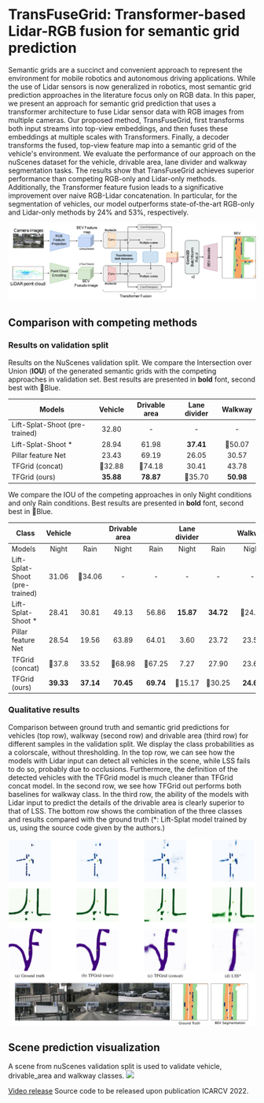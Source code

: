 # TransFuseGrid: Transformer-based Lidar-RGB fusion for semantic grid prediction

Semantic grids are a succinct and convenient approach to represent the environment for mobile robotics and autonomous driving applications. While the use of Lidar sensors is now generalized in robotics, most semantic grid prediction approaches in the literature focus only on RGB data. In this paper, we present an approach for semantic grid prediction that uses a transformer architecture to fuse Lidar sensor data with RGB images from multiple cameras. Our proposed method, TransFuseGrid, first transforms both input streams into top-view embeddings, and then fuses these embeddings at multiple scales with Transformers. Finally, a decoder transforms the fused, top-view feature map into a semantic grid of the vehicle's environment. We evaluate the performance of our approach on the nuScenes dataset for the vehicle, drivable area, lane divider and walkway segmentation tasks. The results show that TransFuseGrid achieves superior performance than competing RGB-only and Lidar-only methods. Additionally, the Transformer feature fusion leads to a significative improvement over naive RGB-Lidar concatenation. In particular, for the segmentation of vehicles, our model outperforms state-of-the-art RGB-only and Lidar-only methods by 24% and 53%, respectively.

![Architecture](imgs/transfusegrid_arch.jpg)

## Comparison with competing methods
### Results on validation split

Results on the NuScenes validation split. We compare the Intersection over Union (**IOU**) of the generated semantic grids with the competing approaches in validation set. Best results are presented in **bold** font, second best with 🔹Blue.

| Models                         |  Vehicle  | Drivable area | Lane divider |  Walkway  |
|--------------------------------|:---------:|:-------------:|:------------:|:---------:|
| Lift-Splat-Shoot (pre-trained) |   32.80   |       -       |       -      |     -     |
| Lift-Splat-Shoot *             |   28.94   |     61.98     |   **37.41**  |   🔹50.07   |
| Pillar feature Net             |   23.43   |     69.19     |     26.05    |   30.57   |
| TFGrid (concat)                | 🔹32.88   |     🔹74.18     |     30.41    |   43.78   |
| TFGrid (ours)                  | **35.88** |   **78.87**   |    🔹35.70    | **50.98** |

We compare the IOU of the competing approaches in only Night conditions and only Rain conditions. Best results are presented in **bold** font, second best in 🔹Blue.

| Class                          |  Vehicle  |           | Drivable area |           | Lane divider |           |  Walkway  |           |
|--------------------------------|:---------:|:---------:|:-------------:|:---------:|:------------:|:---------:|:---------:|:---------:|
| Models                         |   Night   |    Rain   |     Night     |    Rain   |     Night    |    Rain   |   Night   |    Rain   |
| Lift-Splat-Shoot (pre-trained) |   31.06   |   🔹34.06   |       -       |     -     |       -      |     -     |     -     |     -     |
| Lift-Splat-Shoot *             |   28.41   |   30.81   |     49.13     |   56.86   |   **15.87**  | **34.72** |   🔹24.56   | **46.59** |
| Pillar feature Net             |   28.54   |   19.56   |     63.89     |   64.01   |     3.60     |   23.72   |   23.52   |   27.22   |
| TFGrid (concat)                |   🔹37.8   |   33.52   |     🔹68.98     |   🔹67.25   |     7.27     |   27.90   |   23.60   |   40.98   |
| TFGrid (ours)                  | **39.33** | **37.14** |   **70.45**   | **69.74** |     🔹15.17    |   🔹30.25   | **24.65** |   🔹44.26   |


### Qualitative results
Comparison between ground truth and semantic grid predictions for vehicles (top row), walkway (second row) and drivable area (third row) for different samples in the validation split. We display the class probabilities as a colorscale, without thresholding. In the top row, we can see how the models with Lidar input can detect all vehicles in the scene, while LSS fails to do so, probably due to occlusions. Furthermore, the definition of the detected vehicles with the TFGrid model is much cleaner than TFGrid concat model. In the second row, we see how TFGrid out performs both baselines for walkway class. In the third row, the ability of the models with Lidar input to predict the details of the drivable area is clearly superior to that of LSS. The bottom row shows the combination of the three classes and results compared with the ground truth (*: Lift-Splat model trained by us, using the source code given by the authors.)

![Comparison](imgs/comparison.png)

## Scene prediction visualization
A scene from nuScenes validation split is used to validate vehicle, drivable_area and walkway classes.
<img src="./imgs/S1.gif">

[Video release](https://youtu.be/j2nBqtwcCOo)
Source code to be released upon publication ICARCV 2022.



